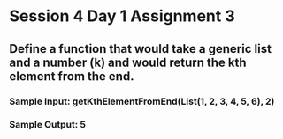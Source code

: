 # Session 4 Day 1 Assignment 3

## Define a function that would take a generic list and a number (k) and would return the kth element from the end.

### Sample Input: getKthElementFromEnd(List(1, 2, 3, 4, 5, 6), 2)
### Sample Output: 5

